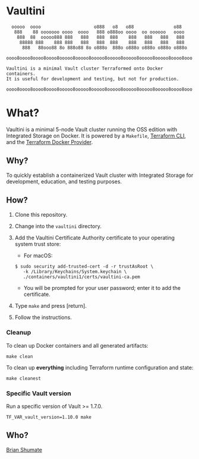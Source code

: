 # Vaultini

```plaintext
  ooooo  oooo                    o888   o8   o88               o88
   888    88 ooooooo oooo  oooo   888 o888oo oooo  oo oooooo   oooo
    888  88  ooooo888 888   888   888  888    888   888   888   888
     88888 888    888 888   888   888  888    888   888   888   888
      888   88ooo88 8o 888o88 8o o888o  888o o888o o888o o888o o888o

oooo8oooo8oooo8oooo8ooooo8ooooo8ooooo8ooooo8ooooo8ooooo8ooooo8oooo8ooo

Vaultini is a minimal Vault cluster Terraformed onto Docker containers.
It is useful for development and testing, but not for production.

oooo8oooo8oooo8oooo8ooooo8ooooo8ooooo8ooooo8ooooo8ooooo8ooooo8oooo8ooo
```

# What?

Vaultini is a minimal 5-node Vault cluster running the OSS edition with Integrated Storage on Docker. It is powered by a `Makefile`, [Terraform CLI](https://developer.hashicorp.com/terraform/cli), and the [Terraform Docker Provider](https://registry.terraform.io/providers/kreuzwerker/docker/latest/docs).

## Why?

To quickly establish a containerized Vault cluster with Integrated Storage for development, education, and testing purposes.

## How?

1. Clone this repository.

1. Change into the `vaultini` directory.

1. Add the Vaultini Certificate Authority certificate to your operating system trust store:

   - For macOS:

   ```shell
   $ sudo security add-trusted-cert -d -r trustAsRoot \
      -k /Library/Keychains/System.keychain \
      ./containers/vaultini1/certs/vaultini-ca.pem
   ```

   - You will be prompted for your user password; enter it to add the certificate.

1. Type `make` and press [return].

1. Follow the instructions.

### Cleanup

To clean up Docker containers and all generated artifacts:

```shell
make clean
```

To clean up **everything** including Terraform runtime configuration and state:

```shell
make cleanest
```

### Specific Vault version

Run a specific version of Vault >= 1.7.0.

```shell
TF_VAR_vault_version=1.10.0 make
```

## Who?

[Brian Shumate](https://github.com/brianshumate)
